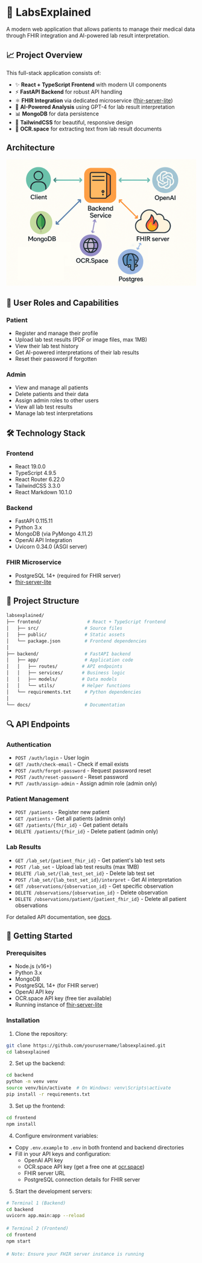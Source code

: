 # 🚀 LabsExplained

A modern web application that allows patients to manage their medical data through FHIR integration and AI-powered lab result interpretation.

## 📈 Project Overview

This full-stack application consists of:

- ✨ **React + TypeScript Frontend** with modern UI components
- ⚡ **FastAPI Backend** for robust API handling
- ⚛️ **FHIR Integration** via dedicated microservice ([fhir-server-lite](https://github.com/iuliaL/fhir-server-lite))
- 🤖 **AI-Powered Analysis** using GPT-4 for lab result interpretation
- 📊 **MongoDB** for data persistence
- 🎨 **TailwindCSS** for beautiful, responsive design
- 📝 **OCR.space** for extracting text from lab result documents

## Architecture

![LabsExplained Architecture](docs/architecture.png)

## 👥 User Roles and Capabilities

### Patient
- Register and manage their profile
- Upload lab test results (PDF or image files, max 1MB)
- View their lab test history
- Get AI-powered interpretations of their lab results
- Reset their password if forgotten

### Admin
- View and manage all patients
- Delete patients and their data
- Assign admin roles to other users
- View all lab test results
- Manage lab test interpretations

## 🛠️ Technology Stack

### Frontend
- React 19.0.0
- TypeScript 4.9.5
- React Router 6.22.0
- TailwindCSS 3.3.0
- React Markdown 10.1.0

### Backend
- FastAPI 0.115.11
- Python 3.x
- MongoDB (via PyMongo 4.11.2)
- OpenAI API Integration
- Uvicorn 0.34.0 (ASGI server)

### FHIR Microservice
- PostgreSQL 14+ (required for FHIR server)
- [fhir-server-lite](https://github.com/iuliaL/fhir-server-lite)

## 📁 Project Structure

```sh
labsexplained/
├── frontend/                 # React + TypeScript frontend
│   ├── src/                 # Source files
│   ├── public/              # Static assets
│   └── package.json         # Frontend dependencies
│
├── backend/                 # FastAPI backend
│   ├── app/                 # Application code
│   │   ├── routes/         # API endpoints
│   │   ├── services/       # Business logic
│   │   ├── models/         # Data models
│   │   └── utils/          # Helper functions
│   └── requirements.txt     # Python dependencies
│
└── docs/                    # Documentation
```

## 🔍 API Endpoints

### Authentication
- `POST /auth/login` - User login
- `GET /auth/check-email` - Check if email exists
- `POST /auth/forgot-password` - Request password reset
- `POST /auth/reset-password` - Reset password
- `PUT /auth/assign-admin` - Assign admin role (admin only)

### Patient Management
- `POST /patients` - Register new patient
- `GET /patients` - Get all patients (admin only)
- `GET /patients/{fhir_id}` - Get patient details
- `DELETE /patients/{fhir_id}` - Delete patient (admin only)

### Lab Results
- `GET /lab_set/{patient_fhir_id}` - Get patient's lab test sets
- `POST /lab_set` - Upload lab test results (max 1MB)
- `DELETE /lab_set/{lab_test_set_id}` - Delete lab test set
- `POST /lab_set/{lab_test_set_id}/interpret` - Get AI interpretation
- `GET /observations/{observation_id}` - Get specific observation
- `DELETE /observations/{observation_id}` - Delete observation
- `DELETE /observations/patient/{patient_fhir_id}` - Delete all patient observations

For detailed API documentation, see [docs](docs/api.md).

## 🚀 Getting Started

### Prerequisites
- Node.js (v16+)
- Python 3.x
- MongoDB
- PostgreSQL 14+ (for FHIR server)
- OpenAI API key
- OCR.space API key (free tier available)
- Running instance of [fhir-server-lite](https://github.com/iuliaL/fhir-server-lite)

### Installation

1. Clone the repository:
```bash
git clone https://github.com/yourusername/labsexplained.git
cd labsexplained
```

2. Set up the backend:
```bash
cd backend
python -m venv venv
source venv/bin/activate  # On Windows: venv\Scripts\activate
pip install -r requirements.txt
```

3. Set up the frontend:
```bash
cd frontend
npm install
```

4. Configure environment variables:
- Copy `.env.example` to `.env` in both frontend and backend directories
- Fill in your API keys and configuration:
  - OpenAI API key
  - OCR.space API key (get a free one at [ocr.space](https://ocr.space/ocrapi))
  - FHIR server URL
  - PostgreSQL connection details for FHIR server

5. Start the development servers:
```bash
# Terminal 1 (Backend)
cd backend
uvicorn app.main:app --reload

# Terminal 2 (Frontend)
cd frontend
npm start

# Note: Ensure your FHIR server instance is running
```